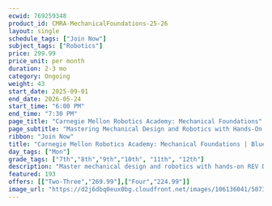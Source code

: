```yaml
---
ecwid: 769259348
product_id: CMRA-MechanicalFoundations-25-26
layout: single
schedule_tags: ["Join Now"]
subject_tags: ["Robotics"]
price: 299.99
price_unit: per month
duration: 2-3 mo
category: Ongoing
weight: 43
start_date: 2025-09-01
end_date: 2026-05-24
start_time: "6:00 PM"
end_time: "7:30 PM"
page_title: "Carnegie Mellon Robotics Academy: Mechanical Foundations"
page_subtitle: "Mastering Mechanical Design and Robotics with Hands-On REV DUO Projects"
ribbon: "Join Now"
title: "Carnegie Mellon Robotics Academy: Mechanical Foundations | Blue Ridge Boost"
day_tags: ["Mon"]
grade_tags: ["7th","8th","9th","10th", "11th", "12th"]
description: "Master mechanical design and robotics with hands-on REV DUO projects in Blue Ridge Boost’s CMRA Mechanical Foundations course. Expert guidance, practical builds, and real-world skills. Charlottesville, VA. Contact (434) 260-0636 or nora@blueridgeboost.com ." 
featured: 193
offers: [["Two-Three","269.99"],["Four","224.99"]]
image_url: "https://d2j6dbq0eux0bg.cloudfront.net/images/106136041/5073249015.png"
---
```

